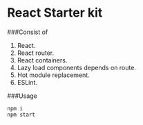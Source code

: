 # React Starter kit

###Consist of
 1. React.
 2. React router.
 3. React containers.
 4. Lazy load components depends on route.
 5. Hot module replacement.
 6. ESLint.

###Usage

    npm i
    npm start
